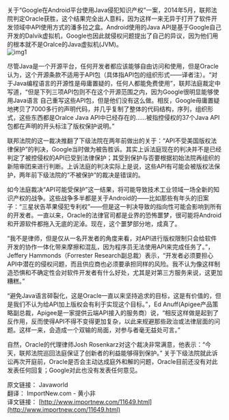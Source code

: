 关于“Google在Android平台使用Java侵犯知识产权”一案，2014年5月，联邦法院判定Oracle获胜，这个结果完全出人意料，因为这样一来无异于打开了软件开发领域中API使用方式的潘多拉之盒。Android使用的Java API是基于Google自己开发的Dalvik虚拟机，Google也因此就侵权问题提出了自己的异议，因为他们用的根本就不是Oralce的Java虚拟机(JVM)。  
![img1](http://emanual.github.io/java-newfeeds/img/2014060501.jpg)

尽管Java是一个开源平台，任何开发者都应该能够自由访问和使用，但是Oracle认为，这个开源条款不适用于API包（具体指API包的组织形式——译者注）。“对于Java编程语言的开源性是毋庸置疑的，任何人都能免费使用”，联邦法庭裁定中写道，“但是下列三项API包则不在这个开源范围之内，因为Google很明显能够使用Java语言 自己重写这些API包，但是他们没有这么做。相反，Google毋庸置疑地拷贝了7000多行的声明代码，并几乎复制了整体的代码结构，序列，组织形式，这些东西都是Oralce Java API中已经存在的……被指控侵权的37个Java API包都在声明的开头标注了版权保护说明。”

联邦法院的这一裁决推翻了下级法院在两年前做出的关于：“API不受美国版权法律保护”的判决，Google当时做为被告胜诉。其实上诉法庭现在的判决并不是已经判定了被控侵权的API已受到法律保护；其受到保护与否要根据初始法院再组织的新陪审团来进行判断。上诉法庭的判决实际上是说，这些API有可能会被版权法保护，两年前下级法院的“不被保护”的裁决是错误的。

如今法庭裁决“API可能受保护”这一结果，将可能导致技术工业领域一场全新的知识产权的战争。这些战争多半都是关于Android的——比如那些有年头的旧案子：“三星状告苹果侵犯专利权”——但是这一判决导致的指向性可能会影响到所有的开发者。一直以来，Oracle的法律官司都是业界的恐怖噩梦，很可能将Android和开源软件都拖入无底的泥淖。现在，这个噩梦部分地，成真了。

“我不是律师，但是仅从一名开发者的角度来看，对API进行版权限制只会给软件开发的协作一体化带来摩擦和混乱，因为程序员无法使用API来完成任务了。”，Jeffery Hammonds（Forrester Research副总裁）表示，“开发者必须要担心API中潜在的侵权问题，而且供应商也必须要承担同样的风险。我不认为像这样制造恐惧和不确定性会对软件开发者有什么好处，尤其是对第三方服务来说，这更加糟糕。”

“避免Java语言碎裂化，这是Oracle一直以来坚持追求的目标，这是有价值的，但是我们不认为给API加上版权会有利于实现这个目标。”，Ed Anuff(Apigee产品策略副总裁，Apigee是一家提供云端API接入的服务商）说，“相反这样做是起到了反作用，反而使得API不得不变得更加复杂，以此来规避那些政治或法律层面的问题。这样一来，会造成一个双输的局面，对参与者毫无益处可言。”

自然，Oracle的代理律师Josh Rosenkarz对这个裁决非常满意，他表示：“今天，联邦法院巡回法庭保证了创新者的利益能够得到保护。” 关于下级法院就此诉讼再次开庭前，Oracle是否会主动达成庭外和解的问题，Oracle目前还没有对此发表任何回复；Google对此也没有发表任何意见。

原文链接： Javaworld   
翻译： ImportNew.com - 黄小非  
译文链接： [http://www.importnew.com/11649.html](http://www.importnew.com/11649.html)